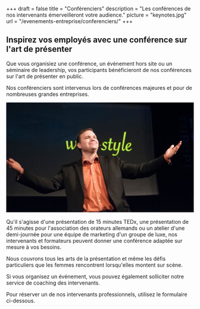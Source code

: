 +++
draft 		= false
title 		= "Conférenciers"
description = "Les conférences de nos intervenants émerveilleront votre audience."
picture		= "keynotes.jpg"
url 			= "/evenements-entreprise/conferenciers/"
+++

## Inspirez vos employés avec une conférence sur l'art de présenter

Que vous organisiez une conférence, un événement hors site ou un séminaire de leadership, vos participants bénéficieront de nos conférences sur l'art de présenter en public.

Nos conférenciers sont intervenus lors de conférences majeures et pour de nombreuses grandes entreprises.

![keynotes][pic1]

Qu'il s'agisse d'une présentation de 15 minutes TEDx, une présentation de 45 minutes pour l'association des orateurs allemands ou un atelier d'une demi-journée pour une équipe de marketing d'un groupe de luxe, nos intervenants et formateurs peuvent donner une conférence adaptée sur mesure à vos besoins.

Nous couvrons tous les arts de la présentation et même les défis particuliers que les femmes rencontrent lorsqu'elles montent sur scène. 

Si vous organisez un événement, vous pouvez également solliciter notre service de coaching des intervenants.

Pour réserver un de nos intervenants professionnels, utilisez le formulaire ci-dessous.

[pic1]: keynotes.jpg